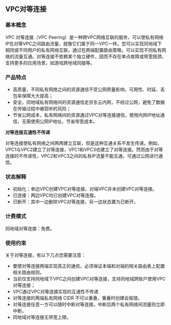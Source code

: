 ## **VPC对等连接**

### **基本概念**

VPC 对等连接（VPC Peering）是一种跨VPC网络互联的服务，可以使私有网络IP在对等VPC之间路由流量，就像它们属于同一VPC一样。您可以实现同地域下相同或不同用户的私有网络互联，通过在两端配置路由策略，可以实现不同私有网络的流量互通。对等连接不依赖某个独立硬件，因而不存在单点故障或带宽瓶颈，支持更多的应用场景，如游戏跨地域同服等。



### 产品特点
- 高质量，不同私有网络之间的资源通信不受公网质量影响，可用性、时延、丢包率保障大大提高；
- 安全，同地域私有网络间的资源通信走京东云内网，不经过公网，避免了数据在传输过程中被窃听的风险；
- 节省公网成本，私有网络间的资源通过VPC对等连接通信，使用内网IP地址通信，无需使用公网IP地址，节省带宽成本。

**对等连接互通性不传递**

对等连接使私有网络之间两两建立互联，但是这种互通关系不发生传递。例如，VPC1与VPC2建立了对等连接，VPC1和VPC3也建立了对等连接。然而由于对等连接的不传递性，VPC2和VPC3之间的私有IP流量不能互通，可通过公网进行通信。



### **状态解释**

- 初始化：单边VPC创建VPC对等连接，对端VPC并未创建VPC对等连接。
- 已连接：两边VPC均已创建VPC对等连接。
- 已断开：其中一边删除VPC对等连接，另一边状态置为已断开。



### **计费模式**

同地域对等连接：免费。



### **使用约束**

关于对等连接，有以下几点您需要注意：

- 要使对等连接两端实现真正的通信，必须保证本端和对端的相关路由表上配置相关路由规则。
- 当前仅支持同地域下VPC之间创建VPC对等连接，支持同地域跨账户使用VPC对等连接；
- VPC通过VPC对等连接实现的互通性不传递
- 对等连接的两端私有网络 CIDR 不可以重叠，重叠时创建会报错。
- 对等连接任意一方可以随时中断对等连接。中断后两个私有网络间流量则立即中断。
- 同地域对等连接无带宽上限。



 
